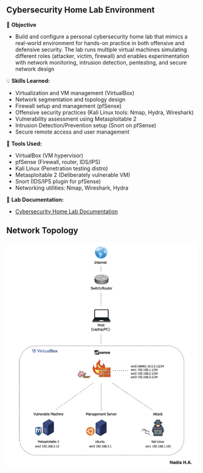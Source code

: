 ## Cybersecurity Home Lab Environment

📌 **Objective**
- Build and configure a personal cybersecurity home lab that mimics a real-world environment for hands-on practice in both offensive and defensive security. The lab runs multiple virtual machines simulating different roles (attacker, victim, firewall) and enables experimentation with network monitoring, intrusion detection, pentesting, and secure network design


💡 **Skills Learned:**
- Virtualization and VM management (VirtualBox)
- Network segmentation and topology design
- Firewall setup and management (pfSense)
- Offensive security practices (Kali Linux tools: Nmap, Hydra, Wireshark)
- Vulnerability assessment using Metasploitable 2
- Intrusion Detection/Prevention setup (Snort on pfSense)
- Secure remote access and user management


🔧 **Tools Used:**
- VirtualBox (VM hypervisor)
- pfSense (Firewall, router, IDS/IPS)
- Kali Linux (Penetration testing distro)
- Metasploitable 2 (Deliberately vulnerable VM)
- Snort (IDS/IPS plugin for pfSense)
- Networking utilities: Nmap, Wireshark, Hydra


📂 **Lab Documentation:**

- <a href="https://github.com/nadiansh/Cybersecurity-Home-Lab-Environment/blob/main/nsh_tkh_p1_project_report.pdf">Cybersecurity
Home Lab Documentation</a>


## Network Topology

![image alt](https://github.com/nadiansh/Cybersecurity-Home-Lab-Environment/blob/main/Network%20Topology-nadiansh.jpeg?raw=true)



